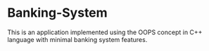 # Banking-System
This is an application implemented using the OOPS concept in C++ language with minimal banking system features.
